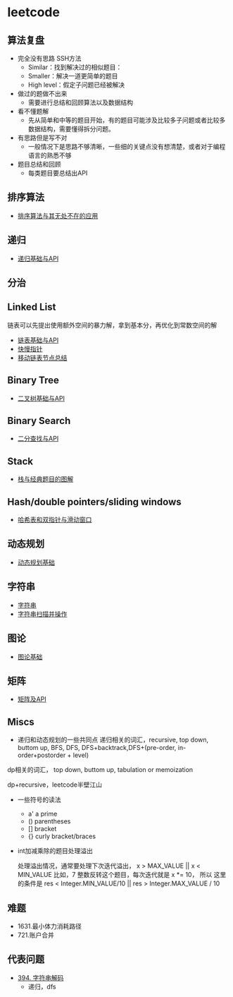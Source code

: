# leetcode
## 算法复盘
* 完全没有思路 SSH方法
    * Similar：找到解决过的相似题目：
    * Smaller：解决一道更简单的题目
    * High level：假定子问题已经被解决
* 做过的题做不出来
    * 需要进行总结和回顾算法以及数据结构
* 看不懂题解
    * 先从简单和中等的题目开始，有的题目可能涉及比较多子问题或者比较多数据结构，需要懂得拆分问题。
* 有思路但是写不对
    * 一般情况下是思路不够清晰，一些细的关键点没有想清楚，或者对于编程语言的熟悉不够
* 题目总结和回顾
    * 每类题目要总结出API
## 排序算法
* [排序算法与其无处不在的应用](./sort.md)

## 递归
* [递归基础与API](./recursive.md)
## 分治

## Linked List
链表可以先提出使用额外空间的暴力解，拿到基本分，再优化到常数空间的解
* [链表基础与API](./LinkedList.md)
* [快慢指针](./LinkedListFastSlow.md)
* [移动链表节点总结](./LinkedListMoving.md)
## Binary Tree
* [二叉树基础与API](./binaryTree.md)
## Binary Search 
* [二分查找与API](./binarySearch.md)

## Stack
* [栈与经典题目的图解](./stack.md)

## Hash/double pointers/sliding windows
* [哈希表和双指针与滑动窗口](./hashTwoPointers.md)

## 动态规划
* [动态规划基础](./dynamicProgramming.md)
## 字符串
* [字符串](./string.md)
* [字符串扫描并操作](./stringScanAndModify.md)
## 图论
* [图论基础](./graph.md)
## 矩阵
* [矩阵及API](./matrix.md)


## Miscs

* 递归和动态规划的一些共同点
递归相关的词汇，recursive, top down, buttom up, BFS, DFS, DFS+backtrack,DFS+(pre-order, in-order+postorder + level)

dp相关的词汇， top down, buttom up, tabulation or memoization

dp+recursive，leetcode半壁江山

* 一些符号的读法
    * a' a prime
    * () parentheses
    * [] bracket
    * {} curly bracket/braces

* int加减乘除的题目处理溢出

    处理溢出情况，通常要处理下次迭代溢出， x > MAX_VALUE || x < MIN_VALUE
    比如，7 整数反转这个题目，每次迭代就是 x *= 10， 所以 这里的条件是
    res < Integer.MIN_VALUE/10 || res > Integer.MAX_VALUE / 10

## 难题
* 1631.最小体力消耗路径
* 721.账户合并

## 代表问题
* [394. 字符串解码](./394.decode-string/394.md)
    * 递归，dfs
